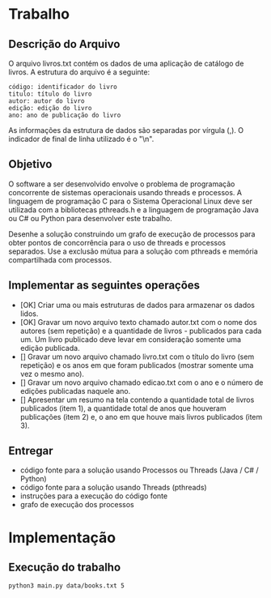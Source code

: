 # Trabalho

## Descrição do Arquivo

O arquivo livros.txt contém os dados de uma aplicação de catálogo de livros. A estrutura do arquivo é a seguinte:

    código: identificador do livro
    titulo: título do livro
    autor: autor do livro
    edição: edição do livro
    ano: ano de publicação do livro

As informações da estrutura de dados são separadas por vírgula (,). O indicador de final de linha utilizado é o "\n".

## Objetivo

O software a ser desenvolvido envolve o problema de programação concorrente de sistemas operacionais usando threads e processos. A linguagem de programação C para o Sistema Operacional Linux deve ser utilizada com a bibliotecas pthreads.h e a linguagem de programação Java ou C# ou Python para desenvolver este trabalho.

Desenhe a solução construindo um grafo de execução de processos para obter pontos de concorrência para o uso de threads e processos separados. Use a exclusão mútua para a solução com pthreads e memória compartilhada com processos.

## Implementar as seguintes operações

- [OK] Criar uma ou mais estruturas de dados para armazenar os dados lidos.
- [OK] Gravar um novo arquivo texto chamado autor.txt com o nome dos autores (sem repetição) e a quantidade de livros - publicados para cada um. Um livro publicado deve levar em consideração somente uma edição publicada.
- [] Gravar um novo arquivo chamado livro.txt com o título do livro (sem repetição) e os anos em que foram publicados (mostrar somente uma vez o mesmo ano).
- [] Gravar um novo arquivo chamado edicao.txt com o ano e o número de edições publicadas naquele ano.
- [] Apresentar um resumo na tela contendo a quantidade total de livros publicados (item 1), a quantidade total de anos que houveram publicações (item 2) e, o ano em que houve mais livros publicados (item 3).

## Entregar

- código fonte para a solução usando Processos ou Threads (Java / C# / Python)
- código fonte para a solução usando Threads (pthreads)
- instruções para a execução do código fonte
- grafo de execução dos processos

# Implementação

## Execução do trabalho

```
python3 main.py data/books.txt 5
```
